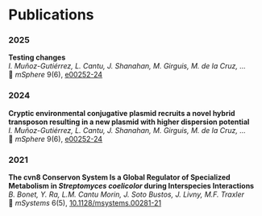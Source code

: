 # Publications

### 2025
**Testing changes**  
*I. Muñoz-Gutiérrez, L. Cantu, J. Shanahan, M. Girguis, M. de la Cruz, ...*  
📄 *mSphere* 9(6), [e00252-24](https://doi.org/10.1128/msphere.00252-24)

### 2024
**Cryptic environmental conjugative plasmid recruits a novel hybrid transposon resulting in a new plasmid with higher dispersion potential**  
*I. Muñoz-Gutiérrez, L. Cantu, J. Shanahan, M. Girguis, M. de la Cruz, ...*  
📄 *mSphere* 9(6), [e00252-24](https://doi.org/10.1128/msphere.00252-24)

### 2021
**The cvn8 Conservon System Is a Global Regulator of Specialized Metabolism in *Streptomyces coelicolor* during Interspecies Interactions**  
*B. Bonet, Y. Ra, L.M. Cantu Morin, J. Soto Bustos, J. Livny, M.F. Traxler*  
📄 *mSystems* 6(5), [10.1128/msystems.00281-21](https://doi.org/10.1128/msystems.00281-21)

<!--more-->

